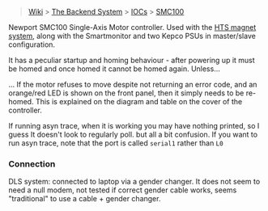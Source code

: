 > [Wiki](Home) > [The Backend System](The-Backend-System) > [IOCs](IOCs) > [SMC100](SMC100)

Newport SMC100 Single-Axis Motor controller.  Used with the [HTS magnet system](https://github.com/ISISComputingGroup/ibex_developers_manual/wiki/HTS-Magnet), along with the Smartmonitor and two Kepco PSUs in master/slave configuration.

It has a peculiar startup and homing behaviour - after powering up it must be homed and once homed it cannot be homed again.  Unless...

... If the motor refuses to move despite not returning an error code, and an orange/red LED is shown on the front panel, then it simply needs to be re-homed.  This is explained on the diagram and table on the cover of the controller.

If running asyn trace, when it is working you may have nothing printed, so I guess It doesn't look to regularly poll. but all a bit confusion. If you want to run asyn trace, note that the port is called `serial1` rather than `L0`

### Connection

DLS system: connected to laptop via a gender changer. It does not seem to need a null modem, not tested if correct gender cable works, seems "traditional" to use a cable + gender changer.
